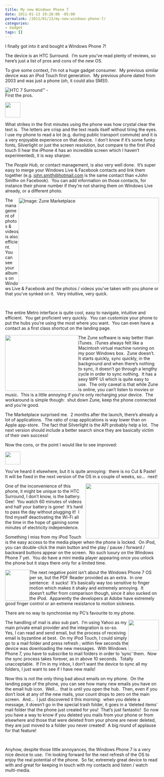 ```yaml
---
title: My new Windows Phone 7
date: 2011-01-13 19:28:00 -05:00
permalink: /2011/01/13/my-new-windows-phone-7/
categories:
- Gadget
tags: []
---
```

<p>I finally got into it and bought a Windows Phone 7!</p>  <p>The device is an HTC Surround.&#160; I’m sure you’ve read plenty of reviews, so here’s just a list of pros and cons of the new OS.</p>  <p>To give some context, I’m not a huge gadget consumer.&#160; My previous similar device was an iPod Touch first generation.&#160; My previous phone dated from 2003 and was just a phone (oh, it could also SMS!).</p>  <p><img style="display:block;float:none;margin-left:auto;margin-right:auto;" alt="HTC 7 Surround™ - " src="http://www.telusmobility.com/en/common/images/products/phones/lg/htc_7_surround.jpg" />First the pros.</p>  <p><img style="display:inline;margin-left:0;margin-right:0;" src="http://www.stud.u-szeged.hu/Csesznegi.Katalin/800px-Smiley_svg.png" width="50" height="50" /></p>  <p>What strikes in the first minutes using the phone was how crystal clear the text is.&#160; The letters are crisp and the text reads itself without tiring the eyes.&#160; I use my phone to read a lot (e.g. during public transport commute) and it is a very enjoyable experience on that device.&#160; I don’t know if it’s some funky fonts, Silverlight or just the screen resolution, but compare to the first iPod touch (I hear the iPhone 4 has an incredible screen which I haven’t experimented), it is way sharper.</p>  <p>The <em>People Hub</em>, or contact management, is also very well done.&#160; It’s super easy to merge your Windows Live &amp; Facebook contacts and link them together (e.g. <a href="mailto:john.smith@hotmail.com">john.smith@hotmail.com</a> is the same contact than «John Smith» on Facebook).&#160; You can add information on those contacts, for instance their phone number if they’re not sharing them on Windows Live already, or a different photo.</p>  <p><img style="display:inline;margin-left:0;margin-right:0;" alt="Image: Zune Marketplace" align="right" src="http://www.zune.net/NR/rdonlyres/B22A39E7-33D7-41FD-A964-CD610E804153/0/460x280_zunemarketplace_v2.jpg" width="460" height="280" /></p>  <p>The management of photos &amp; videos is also efficient.&#160; You can see your albums on Windows Live &amp; Facebook and the photos / videos you’ve taken with you phone or that you’ve synked on it.&#160; Very intuitive, very quick.</p>  <p>&#160;</p>  <p>The entire Metro interface is quite cool, easy to navigate, intuitive and efficient.&#160; You get proficient very quickly.&#160; You can customize your phone to put the hubs you’re using the most where you want.&#160; You can even have a contact as a first class shortcut on the landing page.</p>  <p><img style="display:inline;margin-left:0;margin-right:0;" align="left" src="http://www.mr-gadget.de/wp-content/uploads/2010/10/Marketplacehub_US_print.jpg" width="240" height="183" />The Zune software is way better than iTunes.&#160; iTunes always felt like a Macintosh virtual machine running on my poor Windows box.&#160; Zune doesn’t.&#160; It starts quickly, sync quickly, in the background and when there’s nothing to sync, it doesn’t go through a lengthy cycle in order to sync nothing.&#160; It has a sexy WPF UI which is quite easy to use.&#160; The only caveat is that while Zune is online, you can’t listen to movies or music.&#160; This is a little annoying if you’re only recharging your device.&#160; The workaround is simple though:&#160; shut down Zune, keep the phone connected and you’re good.</p>  <p>The Marketplace surprised me.&#160; 2 months after the launch, there’s already a lot of applications.&#160; The ratio of crap applications is way lower than on Apple app-store.&#160; The fact that Silverlight is the API probably help a lot.&#160; The next version should include a better search since they are basically victim of their own success!</p>  <p>Now the cons, or the point I would like to see improved:</p>  <p><img src="http://www.so-sticky.com/catalog/images/SMILEY%20SAD.JPG" width="50" height="42" /></p>  <p>You’ve heard it elsewhere, but it is quite annoying:&#160; there is no Cut &amp; Paste!&#160; It will be fixed in the next version of the OS in a couple of weeks, so…&#160; next!</p>  <p><img style="display:inline;margin-left:0;margin-right:0;" align="right" src="http://www.monterey.org/recycle/images/battery.jpg" width="240" height="180" />One of the inconvenience of this phone, it might be unique to the HTC Surround, I don’t know, is the battery.&#160; Gee!&#160; You watch 60 minutes of videos and half your battery is gone!&#160; It’s hard to pass the day without plugging it!&#160; I find myself deactivating the Wi-Fi all the time in the hope of gaining some minutes of electricity independence.</p>  <p>Something I miss from my iPod Touch is the easy access to the media player when the phone is locked.&#160; On iPod, you can double-click the main button and the play / pause / forward / backward buttons appear on the screen.&#160; No such luxury on the Windows Phone 7 yet.&#160; You do have a mini media player appearing once you unlock the phone but it stays there only for a limited time.</p>  <p><img style="display:inline;margin-left:0;margin-right:0;" align="left" src="http://www.sitelcom.es/wp-content/uploads/image/pdf_logo.jpg" width="80" height="101" />The next negative point isn’t about the Windows Phone 7 OS per se, but the PDF Reader provided as an extra.&#160; In one sentence:&#160; it sucks!&#160; It’s basically way too sensitive to finger motion which makes it shaky and extremely annoying.&#160; It doesn’t suffer from comparison though, since it also sucked on the iPod.&#160; Apparently the developers at Adobe have extremely good finger control or an extreme resistance to motion sickness.</p>  <p>There are no way to synchronise my PC’s favourite to my phone.</p>  <p><img style="display:inline;margin-left:0;margin-right:0;" align="right" src="http://earth911.com/wp-content/uploads/2008/10/envelope-mail.jpg" width="100" height="100" />The handling of mail is also sub part.&#160; I’m using Yahoo as my main private email provider and the integration is so-so.&#160; Yes, I can read and send email, but the process of receiving email is byzantine at best.&#160; On my iPod Touch, I could simply go to a mail folder and press refresh ; within few seconds the device was downloading the new messages.&#160; With Windows Phone 7, you have to subscribe to mail folders in order to ‘sync’ them.&#160; Now the sync process takes forever, as in above 10 seconds.&#160; Totally unacceptable.&#160; If I’m in my inbox, I don’t want the device to sync all my folders, I just want to see if I have new mails!</p>  <p>Now this is not the only thing bad about emails on my phone.&#160; On the landing page of the phone, you can see how many new emails you have on the email hub icon.&#160; Well…&#160; that is until you open the hub.&#160; Then, even if you don’t look at any of the new mails, your count drops to zero on the main screen.&#160; And…&#160; I just discovered it this morning:&#160; when you delete a message, it doesn’t go in the special trash folder, it goes in a ‘deleted items’ mail folder that the phone just created for you!&#160; That’s just fantastic!&#160; So now you have a way to know if you deleted you mails from your phone or from elsewhere and those that were deleted from your phone are never deleted, they are just moved to a folder you never created!&#160; A big round of applause for that feature!</p>  <p>&#160;</p>  <p>Anyhow, despite those little annoyances, the Windows Phone 7 is a very nice device to use.&#160; I’m looking forward for the next refresh of the OS to enjoy the real potential of the phone.&#160; So far, extremely great device to read with and great for keeping in touch with my contacts and listen / watch multi-media.</p>